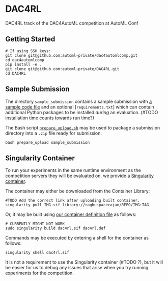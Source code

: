 # DAC4RL
DAC4RL track of the DAC4AutoML competition at AutoML Conf

## Getting Started
```
# If using SSH keys:
git clone git@github.com:automl-private/dac4automlcomp.git
cd dac4automlcomp
pip install -e .
git clone git@github.com:automl-private/DAC4RL.git
cd DAC4RL
```

## Sample Submission
The directory `sample_submission` contains a sample submission with [a sample code file](sample_submission/submission.py) and an optional [`requirements.txt`] which can contain additional Python packages to be installed *during* an evaluation. (#TODO installation time counts towards run time?)

The Bash script [`prepare_upload.sh`](https://www.github.com:automl-private/dac4automlcomp/) may be used to package a submission directory into a `.zip` file ready for submission.

```
bash prepare_upload sample_submission
```

## Singularity Container
To run your experiments in the same runtime environment as the competition servers they will be evaluated on, we provide a [Singularity container](https://sylabs.io/guides/3.5/user-guide/introduction.html).

The container may either be downloaded from the Container Library:
```
#TODO Add the correct link after uploading built container.
singularity pull IMG.sif library://raghuspacerajan/REPO/IMG:TAG
```

Or, it may be built using [our container definition file](dac4rl.def) as follows:
```
# CURRENTLY MIGHT NOT WORK
sudo singularity build dac4rl.sif dac4rl.def
```

Commands may be executed by entering a shell for the container as follows:
```
singularity shell dac4rl.sif
```

It is not a requirement to use the Singularity container (#TODO ?), but it will be easier for us to debug any issues that arise when you try running experiments for the competition.

